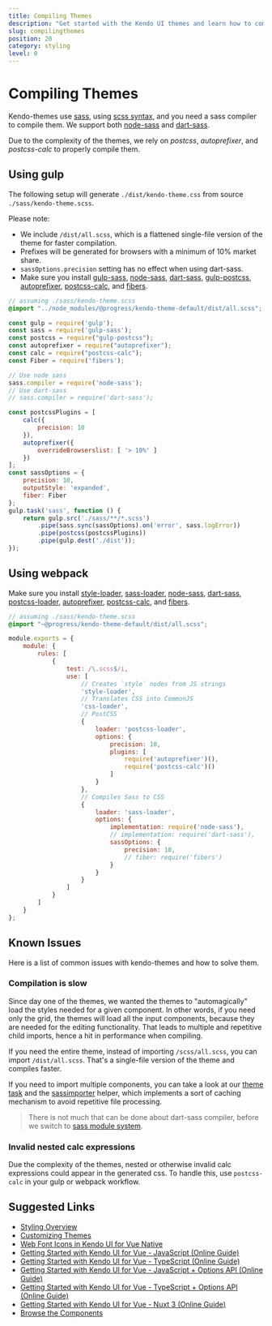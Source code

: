 ```yaml
---
title: Compiling Themes
description: "Get started with the Kendo UI themes and learn how to compile them in your Vue project."
slug: compilingthemes
position: 20
category: styling
level: 0
---
```

# Compiling Themes

Kendo-themes use [sass](https://sass-lang.com/), using [scss syntax](https://sass-lang.com/documentation/syntax), and you need a sass compiler to compile them. We support both [node-sass](https://www.npmjs.com/package/node-sass) and [dart-sass](https://www.npmjs.com/package/dart-sass).

Due to the complexity of the themes, we rely on _postcss_, _autoprefixer_, and _postcss-calc_ to properly compile them.

## Using gulp

The following setup will generate `./dist/kendo-theme.css` from source `./sass/kendo-theme.scss`.

Please note:

* We include `/dist/all.scss`, which is a flattened single-file version of the theme for faster compilation.
* Prefixes will be generated for browsers with a minimum of 10% market share.
* `sassOptions.precision` setting has no effect when using dart-sass.
* Make sure you install [gulp-sass](https://www.npmjs.com/package/gulp-sass), [node-sass](https://www.npmjs.com/package/node-sass), [dart-sass](https://www.npmjs.com/package/dart-sass), [gulp-postcss](https://www.npmjs.com/package/gulp-postcss), [autoprefixer](https://www.npmjs.com/package/autoprefixer), [postcss-calc](https://www.npmjs.com/package/postcss-calc), and [fibers](https://www.npmjs.com/package/fibers).

```scss
// assuming ./sass/kendo-theme.scss
@import "../node_modules/@progress/kendo-theme-default/dist/all.scss";
```


```js
const gulp = require('gulp');
const sass = require('gulp-sass');
const postcss = require("gulp-postcss");
const autoprefixer = require("autoprefixer");
const calc = require("postcss-calc");
const Fiber = require('fibers');

// Use node sass
sass.compiler = require('node-sass');
// Use dart-sass
// sass.compiler = require('dart-sass');

const postcssPlugins = [
    calc({
        precision: 10
    }),
    autoprefixer({
        overrideBrowserslist: [ '> 10%' ]
    })
];
const sassOptions = {
    precision: 10,
    outputStyle: 'expanded',
    fiber: Fiber
};
gulp.task('sass', function () {
    return gulp.src('./sass/**/*.scss')
        .pipe(sass.sync(sassOptions).on('error', sass.logError))
        .pipe(postcss(postcssPlugins))
        .pipe(gulp.dest('./dist'));
});
```

## Using webpack

Make sure you install [style-loader](https://www.npmjs.com/package/style-loader), [sass-loader](https://www.npmjs.com/package/sass-loader), [node-sass](https://www.npmjs.com/package/node-sass), [dart-sass](https://www.npmjs.com/package/dart-sass), [postcss-loader](https://www.npmjs.com/package/postcss-loader), [autoprefixer](https://www.npmjs.com/package/autoprefixer), [postcss-calc](https://www.npmjs.com/package/postcss-calc), and [fibers](https://www.npmjs.com/package/fibers).

```scss
// assuming ./sass/kendo-theme.scss
@import "~@progress/kendo-theme-default/dist/all.scss";
```

```js
module.exports = {
    module: {
        rules: [
            {
                test: /\.scss$/i,
                use: [
                    // Creates `style` nodes from JS strings
                    'style-loader',
                    // Translates CSS into CommonJS
                    'css-loader',
                    // PostCSS
                    {
                        loader: 'postcss-loader',
                        options: {
                            precision: 10,
                            plugins: [
                                require('autoprefixer')(),
                                require('postcss-calc')()
                            ]
                        }
                    },
                    // Compiles Sass to CSS
                    {
                        loader: 'sass-loader',
                        options: {
                            implementation: require('node-sass'),
                            // implementation: require('dart-sass'),
                            sassOptions: {
                                precision: 10,
                                // fiber: require('fibers')
                            }
                        }
                    }
                ]
            }
        ]
    }
};
```

## Known Issues

Here is a list of common issues with kendo-themes and how to solve them.

### Compilation is slow

Since day one of the themes, we wanted the themes to "automagically" load the styles needed for a given component. In other words, if you need only the grid, the themes will load all the input components, because they are needed for the editing functionality. That leads to multiple and repetitive child imports, hence a hit in performance when compiling.

If you need the entire theme, instead of importing `/scss/all.scss`, you can import `/dist/all.scss`. That's a single-file version of the theme and compiles faster.

If you need to import multiple components, you can take a look at our [theme task](https://github.com/telerik/kendo-themes/blob/develop/packages/theme-tasks/gulpfile.js) and the [sassimporter](https://github.com/telerik/kendo-themes/blob/develop/packages/theme-tasks/lib/sassimporter.js) helper, which implements a sort of caching mechanism to avoid repetitive file processing.

> There is not much that can be done about dart-sass compiler, before we switch to [sass module system](https://sass-lang.com/blog/the-module-system-is-launched).

### Invalid nested calc expressions

Due the complexity of the themes, nested or otherwise invalid calc expressions could appear in the generated css. To handle this, use `postcss-calc` in your gulp or webpack workflow.

## Suggested Links

* [Styling Overview](slug:themesandstyles)
* [Customizing Themes](slug:customizingthemes)
* [Web Font Icons in Kendo UI for Vue Native](slug:icons)
* [Getting Started with Kendo UI for Vue - JavaScript (Online Guide)](slug:getting_started_javascript_composition_api)
* [Getting Started with Kendo UI for Vue - TypeScript (Online Guide)](slug:getting_started_typescript_composition_api)
* [Getting Started with Kendo UI for Vue - JavaScript + Options API (Online Guide)](slug:getting_started_javascript_options_api)
* [Getting Started with Kendo UI for Vue - TypeScript + Options API (Online Guide)](slug:getting_started_typescript_options_api)
* [Getting Started with Kendo UI for Vue - Nuxt 3 (Online Guide)](slug:getting_started_nuxt_3)
* [Browse the Components](https://www.telerik.com/kendo-vue-ui/components/)